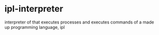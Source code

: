 # ipl-interpreter
interpreter of that executes processes and executes commands of a made up programming language, ipl
